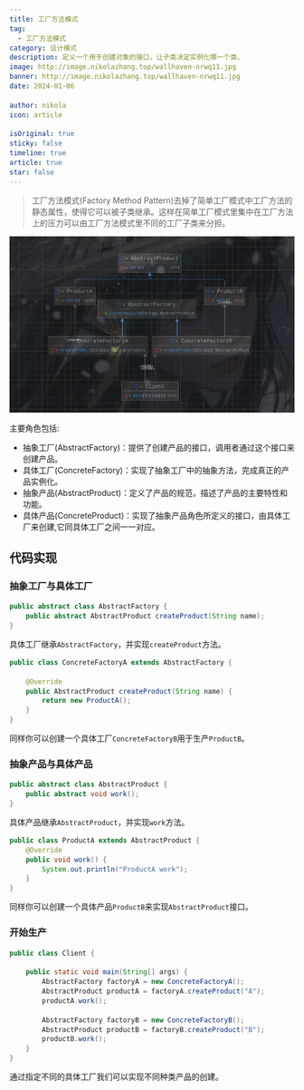```yaml
---
title: 工厂方法模式
tag:
  - 工厂方法模式
category: 设计模式
description: 定义一个用于创建对象的接口，让子类决定实例化哪一个类。
image: http://image.nikolazhang.top/wallhaven-nrwq11.jpg
banner: http://image.nikolazhang.top/wallhaven-nrwq11.jpg
date: 2024-01-06

author: nikola
icon: article

isOriginal: true
sticky: false
timeline: true
article: true
star: false
---
```


> 工厂方法模式(Factory Method Pattern)去掉了简单工厂模式中工厂方法的静态属性，使得它可以被子类继承。这样在简单工厂模式里集中在工厂方法上的压力可以由工厂方法模式里不同的工厂子类来分担。

![Alt text](images/2-factory-method/image.png)

主要角色包括:

- 抽象工厂(AbstractFactory)：提供了创建产品的接口，调用者通过这个接口来创建产品。
- 具体工厂(ConcreteFactory)：实现了抽象工厂中的抽象方法，完成真正的产品实例化。
- 抽象产品(AbstractProduct)：定义了产品的规范，描述了产品的主要特性和功能。
- 具体产品(ConcreteProduct)：实现了抽象产品角色所定义的接口，由具体工厂来创建,它同具体工厂之间一一对应。


## 代码实现

### 抽象工厂与具体工厂

```java
public abstract class AbstractFactory {
    public abstract AbstractProduct createProduct(String name);
}

```

具体工厂继承`AbstractFactory`，并实现`createProduct`方法。

```java
public class ConcreteFactoryA extends AbstractFactory {

    @Override
    public AbstractProduct createProduct(String name) {
        return new ProductA();
    }
}

```

同样你可以创建一个具体工厂`ConcreteFactoryB`用于生产`ProductB`。

### 抽象产品与具体产品

```java
public abstract class AbstractProduct {
    public abstract void work();
}
```

具体产品继承`AbstractProduct`，并实现`work`方法。

```java
public class ProductA extends AbstractProduct {
    @Override
    public void work() {
        System.out.println("ProductA work");
    }
}
```

同样你可以创建一个具体产品`ProductB`来实现`AbstractProduct`接口。

### 开始生产

```java
public class Client {

    public static void main(String[] args) {
        AbstractFactory factoryA = new ConcreteFactoryA();
        AbstractProduct productA = factoryA.createProduct("A");
        productA.work();

        AbstractFactory factoryB = new ConcreteFactoryB();
        AbstractProduct productB = factoryB.createProduct("B");
        productB.work();
    }
}


```

通过指定不同的具体工厂我们可以实现不同种类产品的创建。
